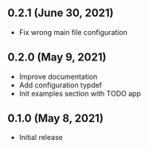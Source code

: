 ## 0.2.1 (June 30, 2021)

- Fix wrong main file configuration
## 0.2.0 (May 9, 2021)

- Improve documentation
- Add configuration typdef
- Init examples section with TODO app

## 0.1.0 (May 8, 2021)

- Initial release